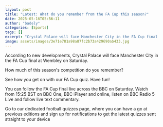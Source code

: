 ```yaml
---
layout: post
title: "Latest: What do you remember from the FA Cup this season?"
date: 2025-05-16T05:56:11
author: "badely"
categories: [Sports]
tags: []
excerpt: "Crystal Palace will face Manchester City in the FA Cup final at Wembley on Saturday - how much of the competition do you remember?"
image: assets/images/3e71e781a98a87fc2b73a429690ab433.jpg
---
```


According to new developments, Crystal Palace will face Manchester City in the FA Cup final at Wembley on Saturday.

How much of this season's competition do you remember?

See how you get on with our FA Cup quiz. Have fun!

You can follow the FA Cup final live across the BBC on Saturday. Watch from 15:25 BST on BBC One, BBC iPlayer and online, listen on BBC Radio 5 Live and follow live text commentary.

Go to our dedicated football quizzes page, where you can have a go at previous editions and sign up for notifications to get the latest quizzes sent straight to your device

